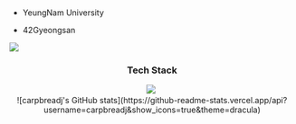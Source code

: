 <h3 align="center"></h3>

- YeungNam University


- 42Gyeongsan
<img src="https://img.shields.io/badge/-42-black?style=for-the-badge&logo=42&logoColor=white" />

<h3 align="center">Tech Stack</h3>

<div align="center">
  <img src="https://img.shields.io/badge/c-A8B9CC.svg?style=for-the-badge&logo=c&logoColor=black" />&nbsp

<div align="center">
  ![carpbreadj's GitHub stats](https://github-readme-stats.vercel.app/api?username=carpbreadj&show_icons=true&theme=dracula)
